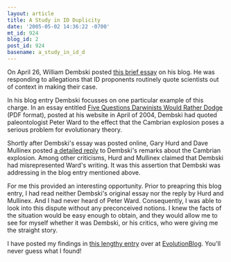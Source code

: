 ```yaml
---
layout: article
title: A Study in ID Duplicity
date: '2005-05-02 14:36:22 -0700'
mt_id: 924
blog_id: 2
post_id: 924
basename: a_study_in_id_d
---
```

<p>On April 26, William Dembski posted <a href=http://www.uncommondescent.com/index.php/archives/26#more-26>this brief essay</A> on his blog.  He was responding to allegations that ID proponents routinely quote scientists out of context in making their case.</p>

<p>In his blog entry Dembski focusses on one particular example of this charge.  In an essay entitled <a href=http://www.designinference.com/documents/2004.04.Five_Questions_Ev.pdf>Five Questions Darwinists Would Rather Dodge</a> (PDF format), posted at his website in April of 2004, Dembski had quoted paleontologist Peter Ward to the effect that the Cambrian explosion poses a serious problem for evolutionary theory.</p>

<p>Shortly after Dembski's essay was posted online, Gary Hurd and Dave Mullinex posted <A HREF=http://www.pandasthumb.org/pt-archives/000251.html>a detailed reply</a> to Dembski's remarks about the Cambrian explosion.  Among other criticisms, Hurd and Mullinex claimed that Dembski had misrepresented Ward's writing.  It was this assertion that Dembski was addressing in the blog entry mentioned above.</p>

<p>For me this provided an interesting opportunity.  Prior to preapring this blog entry, I had read neither Dembski's original essay nor the reply by Hurd and Mullinex.  And I had never heard of Peter Ward.  Consequently, I was able to look into this dispute without any preconceived notions.  I knew the facts of the situation would be easy enough to obtain, and they would allow me to see for myself whether it was Dembski, or his critics, who were giving me the straight story.</p>

<p>I have posted my findings in <a href=http://evolutionblog.blogspot.com/2005/05/study-in-id-duplicity.html>this lengthy entry</a> over at <a href=http://evolutionblog.blogspot.com>EvolutionBlog</a>.  You'll never guess what I found!</p>
